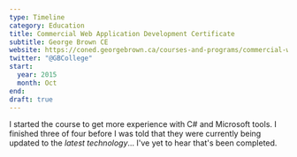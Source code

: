 ```yaml
---
type: Timeline
category: Education
title: Commercial Web Application Development Certificate
subtitle: George Brown CE
website: https://coned.georgebrown.ca/courses-and-programs/commercial-web-application-development-program
twitter: "@GBCollege"
start:
  year: 2015
  month: Oct
end:
draft: true
---
```


I started the course to get more experience with C# and Microsoft tools.  I finished three of four before I was told that they were currently being updated to the *latest technology*... I've yet to hear that's been completed.
